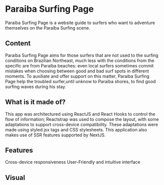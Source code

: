 ﻿# Paraiba Surfing Page

Paraiba Surfing Page is a website guide to surfers who want to adventure themselves on the Paraíba Surfing scene.

## Content
Paraiba Surfing Page aims for those surfers that are not used to the surfing conditions on Brazilian Northeast, much less with the conditions from the specific are from Paraíba beaches: even local surfers sometimes commit mistakes when choosing between good and bad surf spots in different moments. To auxiliate and offer support on this matter, Paraiba Surfing Page help the troubled surfer,until unknow to Paraiba shores, to find good surfing waves during his stay.

## What is it made of?
This app was architectured using ReactJS and React Hooks to control the flow of information; Reactstrap was used to compose the layout, with some adaptations to support cross-device compatibility. These adaptations were made using styled jsx tags and CSS stylesheets. This application also makes use of SSR features supported by NextJS.

## Features
Cross-device responsiveness
User-Friendly and intuitive interface

## Visual
